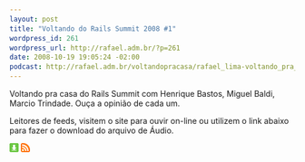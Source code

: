 ```yaml
--- 
layout: post
title: "Voltando do Rails Summit 2008 #1"
wordpress_id: 261
wordpress_url: http://rafael.adm.br/?p=261
date: 2008-10-19 19:05:24 -02:00
podcast: http://rafael.adm.br/voltandopracasa/rafael_lima-voltando_pra_casa-0025.mp3
---
```

Voltando pra casa do Rails Summit com Henrique Bastos, Miguel Baldi, Marcio Trindade. Ouça a opinião de cada um.

Leitores de feeds, visitem o site para ouvir on-line ou utilizem o link abaixo para fazer o download do arquivo de Áudio.

<a class="noborder" href="http://rafael.adm.br/voltandopracasa/rafael_lima-voltando_pra_casa-0025.mp3" title="Download"><img src="/wp-content/themes/rafael_lima-rockinblue/images/download_green.gif" border="0" alt="Download" /></a> <a class="noborder" href="http://feeds.feedburner.com/rafael_lima_podcast" title="RSS"><img src="/wp-content/themes/rafael_lima-rockinblue/images/icn-feed-16x16.png" border="0" alt="RSS" /></a>

